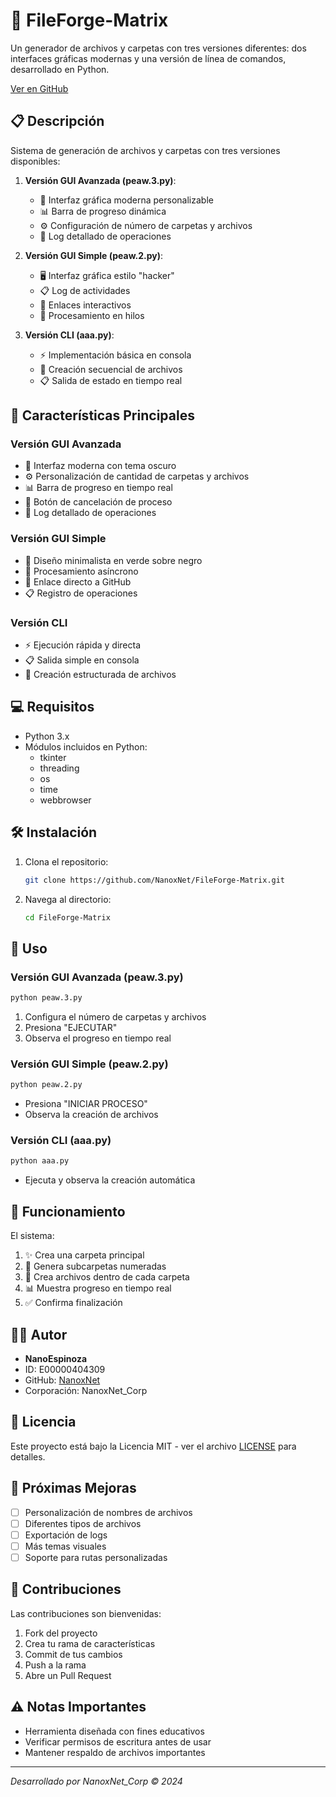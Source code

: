 

# 📁 FileForge-Matrix

Un generador de archivos y carpetas con tres versiones diferentes: dos interfaces gráficas modernas y una versión de línea de comandos, desarrollado en Python.

[Ver en GitHub](https://github.com/NanoxNet/FileForge-Matrix.git)

## 📋 Descripción

Sistema de generación de archivos y carpetas con tres versiones disponibles:

1. **Versión GUI Avanzada (peaw.3.py)**:
   - 🎨 Interfaz gráfica moderna personalizable
   - 📊 Barra de progreso dinámica
   - ⚙️ Configuración de número de carpetas y archivos
   - 📝 Log detallado de operaciones

2. **Versión GUI Simple (peaw.2.py)**:
   - 🖥️ Interfaz gráfica estilo "hacker"
   - 📋 Log de actividades
   - 🔗 Enlaces interactivos
   - 🧵 Procesamiento en hilos

3. **Versión CLI (aaa.py)**:
   - ⚡ Implementación básica en consola
   - 🔄 Creación secuencial de archivos
   - 📋 Salida de estado en tiempo real

## 🚀 Características Principales

### Versión GUI Avanzada
- 🎯 Interfaz moderna con tema oscuro
- ⚙️ Personalización de cantidad de carpetas y archivos
- 📊 Barra de progreso en tiempo real
- 🔄 Botón de cancelación de proceso
- 📝 Log detallado de operaciones

### Versión GUI Simple
- 🎨 Diseño minimalista en verde sobre negro
- 🧵 Procesamiento asíncrono
- 🔗 Enlace directo a GitHub
- 📋 Registro de operaciones

### Versión CLI
- ⚡ Ejecución rápida y directa
- 📋 Salida simple en consola
- 🔄 Creación estructurada de archivos

## 💻 Requisitos

- Python 3.x
- Módulos incluidos en Python:
  - tkinter
  - threading
  - os
  - time
  - webbrowser

## 🛠️ Instalación

1. Clona el repositorio:
   ```bash
   git clone https://github.com/NanoxNet/FileForge-Matrix.git
   ```

2. Navega al directorio:
   ```bash
   cd FileForge-Matrix
   ```

## 📖 Uso

### Versión GUI Avanzada (peaw.3.py)
```bash
python peaw.3.py
```

1. Configura el número de carpetas y archivos
2. Presiona "EJECUTAR"
3. Observa el progreso en tiempo real

### Versión GUI Simple (peaw.2.py)
```bash
python peaw.2.py
```

- Presiona "INICIAR PROCESO"
- Observa la creación de archivos

### Versión CLI (aaa.py)
```bash
python aaa.py
```

- Ejecuta y observa la creación automática

## 🔧 Funcionamiento

El sistema:
1. ✨ Crea una carpeta principal
2. 📁 Genera subcarpetas numeradas
3. 📄 Crea archivos dentro de cada carpeta
4. 📊 Muestra progreso en tiempo real
5. ✅ Confirma finalización

## 👨‍💻 Autor

- **NanoEspinoza**
- ID: E00000404309
- GitHub: [NanoxNet](NanoxNet)
- Corporación: NanoxNet_Corp

## 📄 Licencia

Este proyecto está bajo la Licencia MIT - ver el archivo [LICENSE](LICENSE) para detalles.

## 🎯 Próximas Mejoras

- [ ] Personalización de nombres de archivos
- [ ] Diferentes tipos de archivos
- [ ] Exportación de logs
- [ ] Más temas visuales
- [ ] Soporte para rutas personalizadas

## 🤝 Contribuciones

Las contribuciones son bienvenidas:

1. Fork del proyecto
2. Crea tu rama de características
3. Commit de tus cambios
4. Push a la rama
5. Abre un Pull Request

## ⚠️ Notas Importantes

- Herramienta diseñada con fines educativos
- Verificar permisos de escritura antes de usar
- Mantener respaldo de archivos importantes

---
*Desarrollado por NanoxNet_Corp © 2024*
